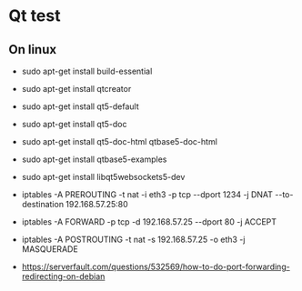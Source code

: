 # Qt test

## On linux
- sudo apt-get install build-essential
- sudo apt-get install qtcreator
- sudo apt-get install qt5-default
- sudo apt-get install qt5-doc
- sudo apt-get install qt5-doc-html qtbase5-doc-html
- sudo apt-get install qtbase5-examples
- sudo apt-get install libqt5websockets5-dev

- iptables -A PREROUTING -t nat -i eth3 -p tcp --dport 1234 -j DNAT --to-destination 192.168.57.25:80
- iptables -A FORWARD -p tcp -d 192.168.57.25 --dport 80 -j ACCEPT
- iptables -A POSTROUTING -t nat -s 192.168.57.25 -o eth3 -j MASQUERADE
- https://serverfault.com/questions/532569/how-to-do-port-forwarding-redirecting-on-debian